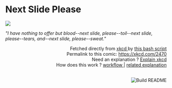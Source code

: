 # <b>Next Slide Please</b>

[![](https://imgs.xkcd.com/comics/next_slide_please.png)](https://xkcd.com/2470)

<i>&quot;I have nothing to offer but blood--next slide, please--toil--next slide, please--tears, and--next slide, please--sweat.&quot;</i>

<div align="right">
  Fetched directly from
  <a href="https://xkcd.com">
    xkcd
  </a>
  by
  <a href="https://github.com/Vanille-N/Vanille-N/blob/master/fetch">
    this bash script
  </a>
</div>
<div align="right">
  Permalink to this comic:
  <a href="https://xkcd.com/2470">
    https://xkcd.com/2470
  </a>
</div>
<div align="right">
  Need an explanation ?
  <a href="https://www.explainxkcd.com/wiki/index.php/2470">
    Explain xkcd
  </a>
</div>
<div align="right">
  How does this work ?
  <a href="https://github.com/Vanille-N/Vanille-N/blob/master/.github/workflows/build.yml">
    workflow
  </a>
  |
  <a href="https://simonwillison.net/2020/Jul/10/self-updating-profile-readme/">
    related explanation
  </a>
</div><br>

<a href="https://github.com/Vanille-N/Vanille-N/actions"><img src="https://github.com/Vanille-N/Vanille-N/workflows/Build%20README/badge.svg" align="right" alt="Build README"></a>
